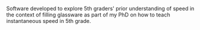 Software developed to explore 5th graders' prior understanding of speed in the context of filling glassware as part of my PhD on how to teach instantaneous speed in 5th grade.
